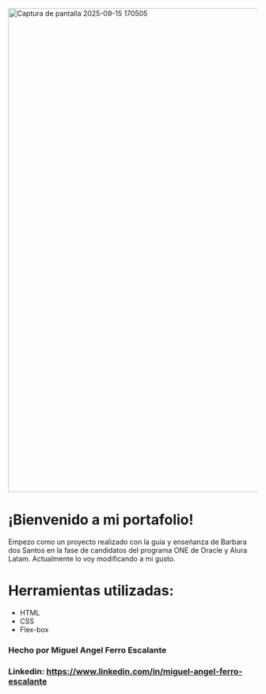<img width="1808" height="976" alt="Captura de pantalla 2025-09-15 170505" src="https://github.com/user-attachments/assets/e5c3d27a-d48e-4db1-902b-c04138320b0b" />


<h1>¡Bienvenido a mi portafolio!</h1> 
Empezo como un proyecto realizado con la guia y enseñanza de Barbara dos Santos en la fase de candidatos del programa ONE de Oracle y Alura Latam.
Actualmente lo voy modificando a mi gusto.

# Herramientas utilizadas: 
- HTML
- CSS
- Flex-box

### Hecho por Miguel Angel Ferro Escalante
### Linkedin: https://www.linkedin.com/in/miguel-angel-ferro-escalante
